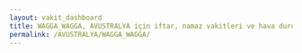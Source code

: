 ```yaml
---
layout: vakit_dashboard
title: WAGGA_WAGGA, AVUSTRALYA için iftar, namaz vakitleri ve hava durumu - ilçe/eyalet seç
permalink: /AVUSTRALYA/WAGGA_WAGGA/
---
```


<script type="text/javascript">
  var GLOBAL_COUNTRY = 'AVUSTRALYA';
  var GLOBAL_CITY = 'WAGGA_WAGGA';
  var GLOBAL_STATE = '';
  var lat = 72;
  var lon = 21;
</script>
